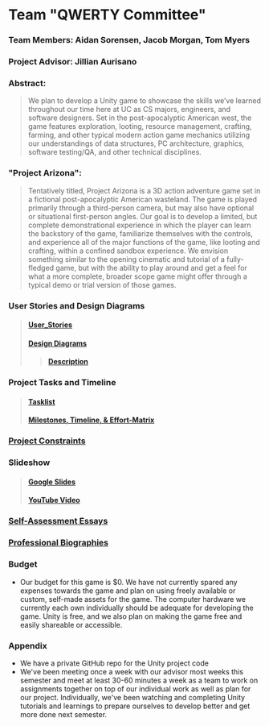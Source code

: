 # Team "QWERTY Committee"
### Team Members: Aidan Sorensen, Jacob Morgan, Tom Myers
### Project Advisor: Jillian Aurisano
### Abstract:
> We plan to develop a Unity game to showcase the skills we’ve learned throughout our time here at UC as CS majors, engineers, and software designers. Set in the post-apocalyptic American west, the game features exploration, looting, resource management, crafting, farming, and other typical modern action game mechanics utilizing our understandings of data structures, PC architecture, graphics, software testing/QA, and other technical disciplines.

### "Project Arizona":
> Tentatively titled, Project Arizona is a 3D action adventure game set in a fictional post-apocalyptic American wasteland. The game is played primarily through a third-person camera, but may also have optional or situational first-person angles. Our goal is to develop a limited, but complete demonstrational  experience in which the player can learn the backstory of the game, familiarize themselves with the controls, and experience all of the major functions of the game, like looting and crafting, within a confined sandbox experience. We envision something similar to the opening cinematic and tutorial of a fully-fledged game, but with the ability to play around and get a feel for what a more complete, broader scope game might offer through a typical demo or trial version of those games.

### User Stories and Design Diagrams
> #### [User_Stories](https://github.com/Jmorgan97/QWERTY-Committee/blob/main/User_Stories.md "User_Stories.md")
> #### [Design Diagrams](/Design_Diagrams//Design_Diagram.png?raw=true "Design Diagrams")
> > #### [Description](/Design_Diagrams//Design_Diagrams.md)

   
### Project Tasks and Timeline
> #### [Tasklist](https://github.com/Jmorgan97/QWERTY-Committee/blob/main/Tasklist.md "Tasklist.md")
> #### [Milestones, Timeline, & Effort-Matrix](https://github.com/Jmorgan97/QWERTY-Committee/blob/main/Milestones_Timeline_%26_Effort-Matrix.md "Milestones_Timeline_&_Effort-Matrix.md")

### [Project Constraints](https://github.com/Jmorgan97/QWERTY-Committee/blob/main/Project_Constraints.md "Project_Constraints.md")

### Slideshow
> #### [Google Slides](https://docs.google.com/presentation/d/1Xx1_OWpxD6OxUjy2hUfYSEC8ofBDaMeZ9h-QXvLufZo)
> #### [YouTube Video](https://www.youtube.com/watch?v=suR1-ARk1ks)

### [Self-Assessment Essays]()

### [Professional Biographies]()

### Budget
- Our budget for this game is $0. We have not currently spared any expenses towards the game and plan on using freely available or custom, self-made assets for the game. The computer hardware we currently each own individually should be adequate for developing the game. Unity is free, and we also plan on making the game free and easily shareable or accessible.

### Appendix
- We have a private GitHub repo for the Unity project code
- We've been meeting once a week with our advisor most weeks this semester and meet at least 30-60 minutes a week as a team to work on assignments together on top of our individual work as well as plan for our project. Individually, we've been watching and completing Unity tutorials and learnings to prepare ourselves to develop better and get more done next semester.
